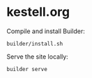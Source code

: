 # kestell.org

Compile and install Builder:

```
builder/install.sh
```

Serve the site locally:

```
builder serve
```